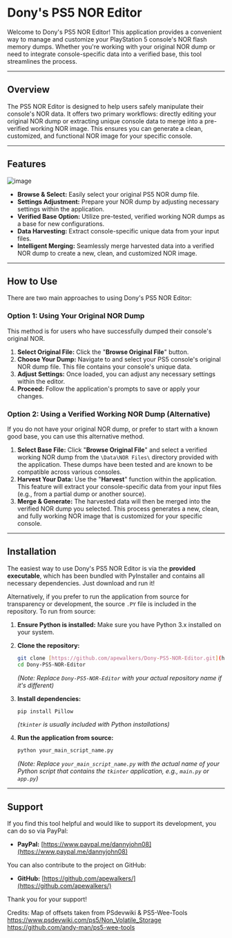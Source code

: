 # Dony's PS5 NOR Editor

Welcome to Dony's PS5 NOR Editor! This application provides a convenient way to manage and customize your PlayStation 5 console's NOR flash memory dumps. Whether you're working with your original NOR dump or need to integrate console-specific data into a verified base, this tool streamlines the process.

---

## Overview

The PS5 NOR Editor is designed to help users safely manipulate their console's NOR data. It offers two primary workflows: directly editing your original NOR dump or extracting unique console data to merge into a pre-verified working NOR image. This ensures you can generate a clean, customized, and functional NOR image for your specific console.

---

## Features
![image](https://github.com/user-attachments/assets/7d805b70-6fa2-44ec-842f-44484e9298e3)

* **Browse & Select:** Easily select your original PS5 NOR dump file.
* **Settings Adjustment:** Prepare your NOR dump by adjusting necessary settings within the application.
* **Verified Base Option:** Utilize pre-tested, verified working NOR dumps as a base for new configurations.
* **Data Harvesting:** Extract console-specific unique data from your input files.
* **Intelligent Merging:** Seamlessly merge harvested data into a verified NOR dump to create a new, clean, and customized NOR image.

---

## How to Use

There are two main approaches to using Dony's PS5 NOR Editor:

### Option 1: Using Your Original NOR Dump

This method is for users who have successfully dumped their console's original NOR.

1.  **Select Original File:** Click the "**Browse Original File**" button.
2.  **Choose Your Dump:** Navigate to and select your PS5 console's original NOR dump file. This file contains your console's unique data.
3.  **Adjust Settings:** Once loaded, you can adjust any necessary settings within the editor.
4.  **Proceed:** Follow the application's prompts to save or apply your changes.

### Option 2: Using a Verified Working NOR Dump (Alternative)

If you do not have your original NOR dump, or prefer to start with a known good base, you can use this alternative method.

1.  **Select Base File:** Click "**Browse Original File**" and select a verified working NOR dump from the `\Data\NOR Files\` directory provided with the application. These dumps have been tested and are known to be compatible across various consoles.
2.  **Harvest Your Data:** Use the "**Harvest**" function within the application. This feature will extract your console-specific data from your input files (e.g., from a partial dump or another source).
3.  **Merge & Generate:** The harvested data will then be merged into the verified NOR dump you selected. This process generates a new, clean, and fully working NOR image that is customized for your specific console.

---

## Installation

The easiest way to use Dony's PS5 NOR Editor is via the **provided executable**, which has been bundled with PyInstaller and contains all necessary dependencies. Just download and run it!

Alternatively, if you prefer to run the application from source for transparency or development, the source `.PY` file is included in the repository. To run from source:

1.  **Ensure Python is installed:** Make sure you have Python 3.x installed on your system.
2.  **Clone the repository:**
    ```bash
    git clone [https://github.com/apewalkers/Dony-PS5-NOR-Editor.git](https://github.com/apewalkers/Dony-PS5-NOR-Editor.git)
    cd Dony-PS5-NOR-Editor
    ```
    *(Note: Replace `Dony-PS5-NOR-Editor` with your actual repository name if it's different)*

3.  **Install dependencies:**
    ```bash
    pip install Pillow
    ```
    *(`tkinter` is usually included with Python installations)*

4.  **Run the application from source:**
    ```bash
    python your_main_script_name.py
    ```
    *(Note: Replace `your_main_script_name.py` with the actual name of your Python script that contains the `tkinter` application, e.g., `main.py` or `app.py`)*

---

## Support

If you find this tool helpful and would like to support its development, you can do so via PayPal:

* **PayPal:** [https://www.paypal.me/dannyjohn08](https://www.paypal.me/dannyjohn08)

You can also contribute to the project on GitHub:

* **GitHub:** [https://github.com/apewalkers/](https://github.com/apewalkers/)

Thank you for your support!

Credits: 
Map of offsets taken from PSdevwiki & PS5-Wee-Tools
https://www.psdevwiki.com/ps5/Non_Volatile_Storage
https://github.com/andy-man/ps5-wee-tools
